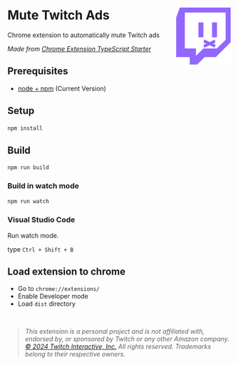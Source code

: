 # Mute Twitch Ads <img src="public/icon512.png" alt="" width="128" height="128" align="right">

Chrome extension to automatically mute Twitch ads

_Made from [Chrome Extension TypeScript Starter](https://github.com/chibat/chrome-extension-typescript-starter)_

## Prerequisites

- [node + npm](https://nodejs.org/) (Current Version)

## Setup

```sh
npm install
```

## Build

```sh
npm run build
```

### Build in watch mode

```sh
npm run watch
```

### Visual Studio Code

Run watch mode.

type `Ctrl + Shift + B`

## Load extension to chrome

- Go to `chrome://extensions/`
- Enable Developer mode
- Load `dist` directory

<br>

> _This extension is a personal project and is not affiliated with, endorsed by, or sponsored by Twitch or any other Amazon company._\
> _[© 2024 Twitch Interactive, Inc.](https://www.twitch.tv/) All rights reserved. Trademarks belong to their respective owners._
